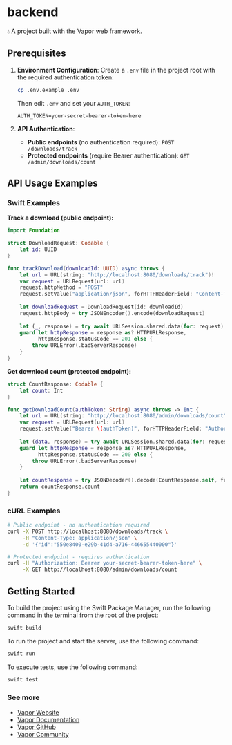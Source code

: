 # backend

💧 A project built with the Vapor web framework.

## Prerequisites

1. **Environment Configuration**: Create a `.env` file in the project root with the required authentication token:
   ```bash
   cp .env.example .env
   ```
   Then edit `.env` and set your `AUTH_TOKEN`:
   ```
   AUTH_TOKEN=your-secret-bearer-token-here
   ```

2. **API Authentication**: 
   - **Public endpoints** (no authentication required): `POST /downloads/track`
   - **Protected endpoints** (require Bearer authentication): `GET /admin/downloads/count`

## API Usage Examples

### Swift Examples

**Track a download (public endpoint):**
```swift
import Foundation

struct DownloadRequest: Codable {
    let id: UUID
}

func trackDownload(downloadId: UUID) async throws {
    let url = URL(string: "http://localhost:8080/downloads/track")!
    var request = URLRequest(url: url)
    request.httpMethod = "POST"
    request.setValue("application/json", forHTTPHeaderField: "Content-Type")
    
    let downloadRequest = DownloadRequest(id: downloadId)
    request.httpBody = try JSONEncoder().encode(downloadRequest)
    
    let (_, response) = try await URLSession.shared.data(for: request)
    guard let httpResponse = response as? HTTPURLResponse,
          httpResponse.statusCode == 201 else {
        throw URLError(.badServerResponse)
    }
}
```

**Get download count (protected endpoint):**
```swift
struct CountResponse: Codable {
    let count: Int
}

func getDownloadCount(authToken: String) async throws -> Int {
    let url = URL(string: "http://localhost:8080/admin/downloads/count")!
    var request = URLRequest(url: url)
    request.setValue("Bearer \(authToken)", forHTTPHeaderField: "Authorization")
    
    let (data, response) = try await URLSession.shared.data(for: request)
    guard let httpResponse = response as? HTTPURLResponse,
          httpResponse.statusCode == 200 else {
        throw URLError(.badServerResponse)
    }
    
    let countResponse = try JSONDecoder().decode(CountResponse.self, from: data)
    return countResponse.count
}
```

### cURL Examples

```bash
# Public endpoint - no authentication required
curl -X POST http://localhost:8080/downloads/track \
     -H "Content-Type: application/json" \
     -d '{"id":"550e8400-e29b-41d4-a716-446655440000"}'

# Protected endpoint - requires authentication
curl -H "Authorization: Bearer your-secret-bearer-token-here" \
     -X GET http://localhost:8080/admin/downloads/count
```

## Getting Started

To build the project using the Swift Package Manager, run the following command in the terminal from the root of the project:
```bash
swift build
```

To run the project and start the server, use the following command:
```bash
swift run
```

To execute tests, use the following command:
```bash
swift test
```

### See more

- [Vapor Website](https://vapor.codes)
- [Vapor Documentation](https://docs.vapor.codes)
- [Vapor GitHub](https://github.com/vapor)
- [Vapor Community](https://github.com/vapor-community)
